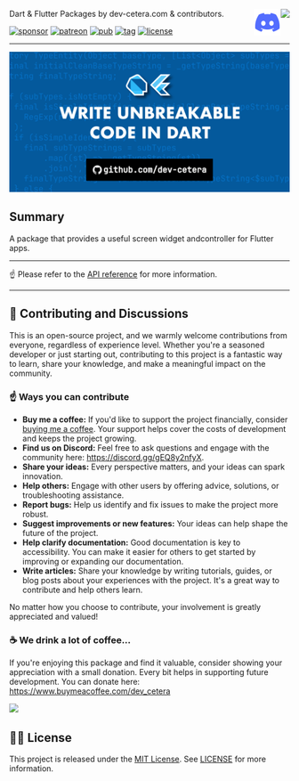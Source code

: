 <a href="https://www.buymeacoffee.com/dev_cetera" target="_blank"><img align="right" src="https://cdn.buymeacoffee.com/buttons/default-orange.png" height="48"></a>
<a href="https://discord.gg/gEQ8y2nfyX" target="_blank"><img align="right" src="https://raw.githubusercontent.com/dev-cetera/.github/refs/heads/main/assets/icons/discord_icon/discord_icon.svg" height="48"></a>

Dart & Flutter Packages by dev-cetera.com & contributors.

[![sponsor](https://img.shields.io/badge/sponsor-grey?logo=github-sponsors)](https://github.com/sponsors/dev-cetera)
[![patreon](https://img.shields.io/badge/patreon-grey?logo=patreon)](https://www.patreon.com/c/RobertMollentze)
[![pub](https://img.shields.io/pub/v/df_screen.svg)](https://pub.dev/packages/df_screen)
[![tag](https://img.shields.io/badge/tag-v0.8.10-purple?logo=github)](https://github.com/dev-cetera/df_screen/tree/v0.8.10)
[![license](https://img.shields.io/badge/license-MIT-blue.svg)](https://raw.githubusercontent.com/dev-cetera/df_screen/main/LICENSE)

---

[![banner](https://github.com/dev-cetera/df_safer_dart/blob/v0.8.10/doc/assets/banner.png?raw=true)](https://github.com/dev-cetera)

<!-- BEGIN _README_CONTENT -->

## Summary

A package that provides a useful screen widget andcontroller for Flutter apps.

<!-- END _README_CONTENT -->

---

☝️ Please refer to the [API reference](https://pub.dev/documentation/df_screen/) for more information.

---

## 💬 Contributing and Discussions

This is an open-source project, and we warmly welcome contributions from everyone, regardless of experience level. Whether you're a seasoned developer or just starting out, contributing to this project is a fantastic way to learn, share your knowledge, and make a meaningful impact on the community.

### ☝️ Ways you can contribute

- **Buy me a coffee:** If you'd like to support the project financially, consider [buying me a coffee](https://www.buymeacoffee.com/dev_cetera). Your support helps cover the costs of development and keeps the project growing.
- **Find us on Discord:** Feel free to ask questions and engage with the community here: https://discord.gg/gEQ8y2nfyX.
- **Share your ideas:** Every perspective matters, and your ideas can spark innovation.
- **Help others:** Engage with other users by offering advice, solutions, or troubleshooting assistance.
- **Report bugs:** Help us identify and fix issues to make the project more robust.
- **Suggest improvements or new features:** Your ideas can help shape the future of the project.
- **Help clarify documentation:** Good documentation is key to accessibility. You can make it easier for others to get started by improving or expanding our documentation.
- **Write articles:** Share your knowledge by writing tutorials, guides, or blog posts about your experiences with the project. It's a great way to contribute and help others learn.

No matter how you choose to contribute, your involvement is greatly appreciated and valued!

### ☕ We drink a lot of coffee...

If you're enjoying this package and find it valuable, consider showing your appreciation with a small donation. Every bit helps in supporting future development. You can donate here: https://www.buymeacoffee.com/dev_cetera

<a href="https://www.buymeacoffee.com/dev_cetera" target="_blank"><img src="https://cdn.buymeacoffee.com/buttons/default-orange.png" height="40"></a>

## 🧑‍⚖️ License

This project is released under the [MIT License](https://raw.githubusercontent.com/dev-cetera/df_screen/main/LICENSE). See [LICENSE](https://raw.githubusercontent.com/dev-cetera/df_screen/main/LICENSE) for more information.

